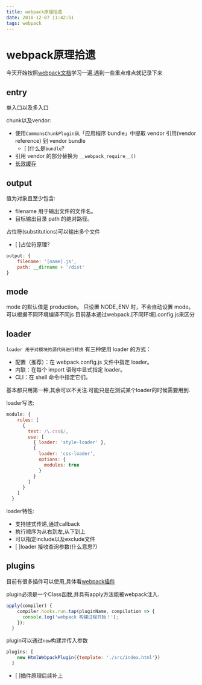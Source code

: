 ```yaml
---
title: webpack原理拾遗
date: 2018-12-07 11:42:51
tags: webpack
---
```


# webpack原理拾遗

今天开始按照[webpack文档](https://webpack.docschina.org/)学习一遍,遇到一些重点难点就记录下来

## entry

单入口以及多入口

chunk以及vendor:

- 使用`CommonsChunkPlugin`从「应用程序 bundle」中提取 vendor 引用(vendor reference) 到 vendor bundle
  - [ ]什么是`bundle`?
- 引用 vendor 的部分替换为 `__webpack_require__()`
- [长效缓存](http://web.jobbole.com/95110/)

## output

值为对象且至少包含:

- filename 用于输出文件的文件名。
- 目标输出目录 path 的绝对路径。

占位符(substitutions)可以输出多个文件

- [ ]占位符原理?

```javascript
output: {
    filename: '[name].js',
    path: __dirname + '/dist'
}
```

## mode

mode 的默认值是 production。
只设置 NODE_ENV 时，不会自动设置 mode。
可以根据不同环境编译不同js 目前基本通过webpack.[不同环境].config.js来区分

## loader

`loader 用于对模块的源代码进行转换`
有三种使用 loader 的方式：

- 配置（推荐）：在 webpack.config.js 文件中指定 loader。
- 内联：在每个 import 语句中显式指定 loader。
- CLI：在 shell 命令中指定它们。
  
基本都只用第一种,其余可以不关注.可能只是在测试某个loader的时候需要用到.

loader写法:

```javascript
module: {
    rules: [
      {
        test: /\.css$/,
        use: [
          { loader: 'style-loader' },
          {
            loader: 'css-loader',
            options: {
              modules: true
            }
          }
        ]
      }
    ]
  }
```

loader特性:

- 支持链式传递,通过callback
- 执行顺序为从右到左,从下到上
- 可以指定include以及exclude文件
- [ ]loader 接收查询参数(什么意思?)

## plugins

目前有很多插件可以使用,具体看[webpack插件](https://webpack.docschina.org/plugins/)

plugin必须是一个Class函数,并具有apply方法能被webpack注入.

```javascript
apply(compiler) {
    compiler.hooks.run.tap(pluginName, compilation => {
      console.log('webpack 构建过程开始！');
    });
  }
```

plugin可以通过`new`构建并传入参数

```javascript
plugins: [
    new HtmlWebpackPlugin({template: './src/index.html'})
  ]
```

- [ ]插件原理后续补上